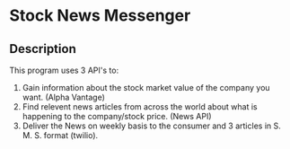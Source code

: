 # Stock News Messenger

## Description
This program uses 3 API's to:
1. Gain information about the stock market value of the company you want. (Alpha Vantage)
2. Find relevent news articles from across the world about what is happening to the company/stock price. (News API)
3. Deliver the News on weekly basis to the consumer and 3 articles in S. M. S. format (twilio).
